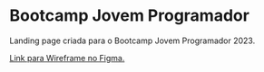 # Bootcamp Jovem Programador
Landing page criada para o Bootcamp Jovem Programador 2023.

[Link para Wireframe no Figma.](https://www.figma.com/file/ncihJoX7PYWZesFDsVzPbN/Bootcamp?type=design&node-id=0%3A1&mode=design&t=r67XOz56UPpRlO3c-1)
